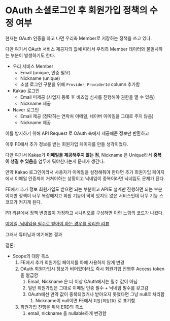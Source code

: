 # OAuth 소셜로그인 후 회원가입 정책의 수정 여부

현재는 OAuth 인증을 하고 나면 우리측 Member로 저장하는 정책을 쓰고 있다.

다만 여기서 OAuth 서비스 제공자의 값에 따라서 우리측 Member 데이터와 불일치하는 부분이 발생하기도 한다.

- 우리 서비스 Member
    - Email (unique, 인증 필요)
    - Nickname (unique)
    - 소셜 로그인 구분을 위해 `Provider`, `ProviderId` column 추가함
- Kakao 로그인
    - Email 미제공 (사업자 등록 후 비즈앱 심사를 진행해야 권한을 열 수 있음)
    - Nickname 제공
- Naver 로그인
    - Email 제공 (정확히는 연락처 이메일, 네이버 이메일을 그대로 주지 않음)
    - Nickname 제공

이를 방지하기 위해 API Request 로 OAuth 측에서 제공해준 정보만 반환하고

이후 FE에서 추가 정보를 받는 회원가입 페이지를 만들 생각이었다.

다만 여기서 Kakao가 **이메일을 제공해주지 않는 점**, Nickname 은 Unique라서 **중복이 생길 수 있음**을 염두에 둬야한다는게 문제가 생긴다.

만약 Kakao 로그인이라서 사용자가 이메일을 설정해줘야 한다면 추가 회원가입 페이지에서 이메일 인증까지 거쳐야하는 상황이고 닉네임이 중복이라면 닉네임도 문제가 된다.

FE에서 추가 정보 회원가입도 받으면 되는 부분이고 API도 설계만 진행하면 되는 부분이지만 정책이 너무 복잡해지고 회원 기능이 딱히 있지도 않은 서비스인데 너무 기능 스코프가 커지게 된다.

PR 리뷰에서 정책 변경없이 가정하고 시나리오를 구성하면 이런 느낌의 코드가 나왔다.

<a href="https://www.notion.so/9d650c6dc21f4d118b4efae479eb9ed9?pvs=21">이메일, 닉네임을 필수로 받아야 하는 경우를 정리한 리뷰</a>

그래서 튜터님과 얘기해본 결과

결론:

- Scope의 대량 축소
    1. FE에서 추가 회원가입 페이지를 아예 사용하지 않게 변경
    2. OAuth 회원가입시 정보가 비어있더라도 즉시 회원가입 진행후 Access token을 발급함
        1. Email, Nickname 은 더 이상 OAuth에서는 필수 값이 아님
        2. 일반 회원가입은 그대로 이메일 인증 필수 + 닉네임 필수를 갖고감
        3. OAuth에선 만약 값이 중복되었거나 받아오지 못했다면 그냥 null로 처리함
            1. Nickname이 null이면 FE에서 `회원{회원ID}` 로 표기함
    3. 회원가입 진행을 위해 ERD의 축소
        1. email, nickname 을 nullable하게 변경함
